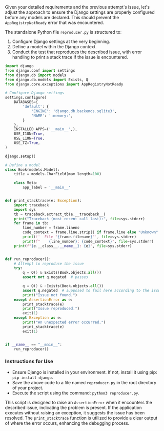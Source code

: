 Given your detailed requirements and the previous attempt's issue, let's adjust the approach to ensure the Django settings are properly configured before any models are declared. This should prevent the `AppRegistryNotReady` error that was encountered.

The standalone Python file `reproducer.py` is structured to:

1. Configure Django settings at the very beginning.
2. Define a model within the Django context.
3. Conduct the test that reproduces the described issue, with error handling to print a stack trace if the issue is encountered.

```python
import django
from django.conf import settings
from django.db import models
from django.db.models import Exists, Q
from django.core.exceptions import AppRegistryNotReady

# Configure Django settings
settings.configure(
    DATABASES={
        'default': {
            'ENGINE': 'django.db.backends.sqlite3',
            'NAME': ':memory:',
        }
    },
    INSTALLED_APPS=('__main__',),
    USE_I18N=True,
    USE_L10N=True,
    USE_TZ=True,
)

django.setup()

# Define a model
class Book(models.Model):
    title = models.CharField(max_length=100)

    class Meta:
        app_label = '__main__'


def print_stacktrace(e: Exception):
    import traceback
    import sys
    tb = traceback.extract_tb(e.__traceback__)
    print("Traceback (most recent call last):", file=sys.stderr)
    for frame in tb:
        line_number = frame.lineno
        code_context = frame.line.strip() if frame.line else "Unknown"
        print(f'  File "{frame.filename}"', file=sys.stderr)
        print(f"    {line_number}: {code_context}", file=sys.stderr)
    print(f"{e.__class__.__name__}: {e}", file=sys.stderr)


def run_reproducer():
    # Attempt to reproduce the issue
    try:
        q = Q() & Exists(Book.objects.all())
        assert not q.negated  # passes

        q = Q() & ~Exists(Book.objects.all())
        assert q.negated  # supposed to fail here according to the issue description
        print("Issue not found.")
    except AssertionError as e:
        print_stacktrace(e)
        print("Issue reproduced.")
        exit(1)
    except Exception as e:
        print("An unexpected error occurred.")
        print_stacktrace(e)
        exit(1)


if __name__ == "__main__":
    run_reproducer()
```

### Instructions for Use

- Ensure Django is installed in your environment. If not, install it using pip: `pip install django`.
- Save the above code to a file named `reproducer.py` in the root directory of your project.
- Execute the script using the command: `python3 reproducer.py`.

This script is designed to raise an `AssertionError` when it encounters the described issue, indicating the problem is present. If the application executes without raising an exception, it suggests the issue has been resolved. The `print_stacktrace` function is utilized to provide a clear output of where the error occurs, enhancing the debugging process.
